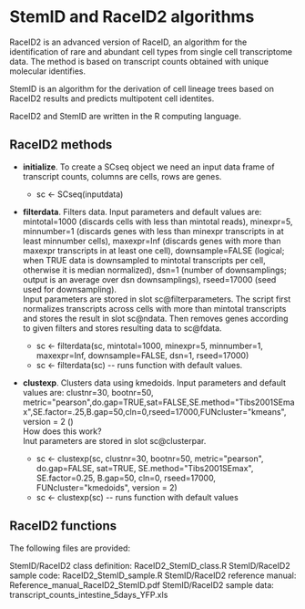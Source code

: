 # StemID and RaceID2 algorithms

RaceID2 is an advanced version of RaceID, an algorithm for the identification of rare and abundant cell types from single cell transcriptome data. The method is based on transcript counts obtained with unique molecular identifies.

StemID is an algorithm for the derivation of cell lineage trees based on RaceID2 results and predicts multipotent cell identites.

RaceID2 and StemID are written in the R computing language.

## RaceID2 methods
* **initialize**.
To create a SCseq object we need an input data frame of transcript counts, columns are cells, rows are genes.
  + sc <- SCseq(inputdata)

* **filterdata**.
Filters data. Input parameters and default values are: mintotal=1000 (discards cells with less than mintotal reads), minexpr=5, minnumber=1 (discards genes with less than minexpr transcripts in at least minnumber cells), maxexpr=Inf (discards genes with more than maxexpr transcripts in at least one cell), downsample=FALSE (logical; when TRUE data is downsampled to mintotal transcripts per cell, otherwise it is median normalized), dsn=1 (number of downsamplings; output is an average over dsn downsamplings), rseed=17000 (seed used for downsampling). <br />
Input parameters are stored in slot sc@filterparameters. 
The script first normalizes transcripts across cells with more than mintotal transcripts and stores the result in slot sc@ndata.
Then removes genes according to given filters and stores resulting data to sc@fdata. 

  + sc <- filterdata(sc, mintotal=1000, minexpr=5, minnumber=1, maxexpr=Inf, downsample=FALSE, dsn=1, rseed=17000)
  + sc <- filterdata(sc) -- runs function with default values.

* **clustexp**. Clusters data using kmedoids. Input parameters and default values are: 
clustnr=30, bootnr=50, metric="pearson",do.gap=TRUE,sat=FALSE,SE.method="Tibs2001SEmax",SE.factor=.25,B.gap=50,cln=0,rseed=17000,FUNcluster="kmeans", version = 2 () <br />
How does this work? <br/>
Inut parameters are stored in slot sc@clusterpar.


  + sc <- clustexp(sc, clustnr=30, bootnr=50, metric="pearson", do.gap=FALSE, sat=TRUE, SE.method="Tibs2001SEmax", SE.factor=0.25, B.gap=50, cln=0, rseed=17000, FUNcluster="kmedoids", version = 2)
  + sc <- clustexp(sc) -- runs function with default values


## RaceID2 functions

The following files are provided:

StemID/RaceID2 class definition: RaceID2_StemID_class.R 
StemID/RaceID2 sample code: RaceID2_StemID_sample.R
StemID/RaceID2 reference manual: Reference_manual_RaceID2_StemID.pdf
StemID/RaceID2 sample data: transcript_counts_intestine_5days_YFP.xls

